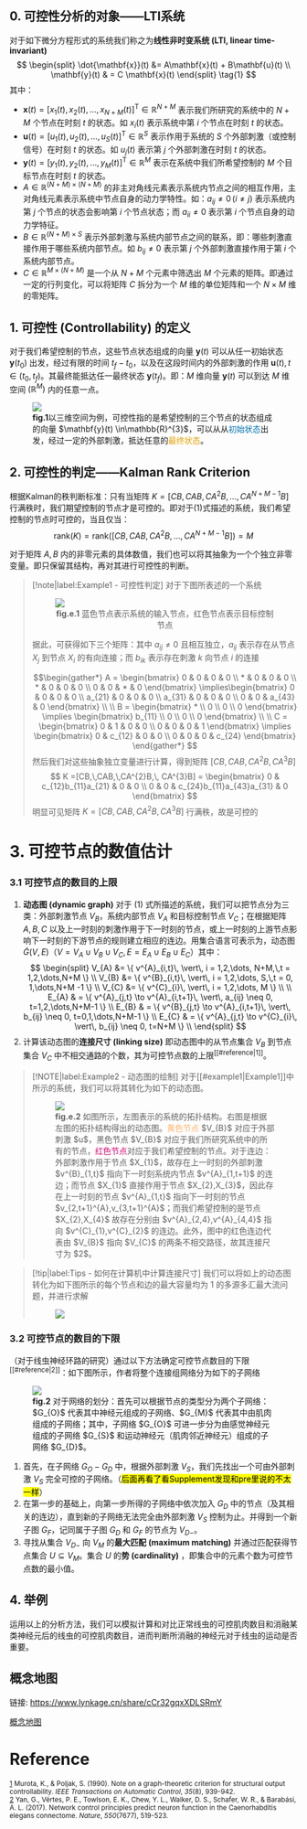 ## 0. 可控性分析的对象——LTI系统
对于如下微分方程形式的系统我们称之为**线性非时变系统 (LTI, linear time-invariant)**
$$
\begin{split}
\dot{\mathbf{x}}(t) &= A\mathbf{x}(t) + B\mathbf{u}(t) \\
\mathbf{y}(t) & = C \mathbf{x}(t)
\end{split} \tag{1} 
$$
其中：
- $\mathbf{x}(t) = [x_{1}(t),x_{2}(t),\dots,x_{N+M}(t)]^{\text{T}} \in\mathbb{R}^{N+M}$ 表示我们所研究的系统中的 $N+M$ 个节点在时刻 $t$ 的状态。如 $x_{i}(t)$ 表示系统中第 $i$ 个节点在时刻 $t$ 的状态。
- $\mathbf{u}(t) = [u_{1}(t),u_{2}(t),\dots,u_{S}(t)]^{\text{T}}\in\mathbb{R}^{S}$ 表示作用于系统的 $S$ 个外部刺激（或控制信号）在时刻 $t$ 的状态。如 $u_{j}(t)$ 表示第 $j$ 个外部刺激在时刻 $t$ 的状态。
- $\mathbf{y}(t) = [y_{1}(t),y_{2}(t),\dots,y_{M}(t)]^{\text{T}}\in\mathbb{R}^{M}$ 表示在系统中我们所希望控制的 $M$ 个目标节点在时刻 $t$ 的状态。
- $A\in \mathbb{R}^{(N+M)\times(N+M)}$ 的非主对角线元素表示系统内节点之间的相互作用，主对角线元素表示系统中节点自身的动力学特性。如：$a_{ij}\neq 0 \,(i\neq j)$ 表示系统内第 $j$ 个节点的状态会影响第 $i$ 个节点状态；而 $a_{ii} \neq 0$ 表示第 $i$ 个节点自身的动力学特征。
- $B\in \mathbb{R}^{(N+M)\times S}$ 表示外部刺激与系统内部节点之间的联系，即：哪些刺激直接作用于哪些系统内部节点。如 $b_{ij} \neq 0$ 表示第 $j$ 个外部刺激直接作用于第 $i$ 个系统内部节点。
- $C\in \mathbb{R}^{M\times(N+M)}$ 是一个从 $N+M$ 个元素中筛选出 $M$ 个元素的矩阵。即通过一定的行列变化，可以将矩阵 $C$ 拆分为一个 $M$ 维的单位矩阵和一个 $N\times M$ 维的零矩阵。

## 1. 可控性 (Controllability) 的定义
对于我们希望控制的节点，这些节点状态组成的向量 $\mathbf{y}(t)$ 可以从任一初始状态 $\mathbf{y}(t_{0})$ 出发，经过有限的时间 $t_{f} - t_{0}$，以及在这段时间内的外部刺激的作用 $\mathbf{u}(t),\,t\in(t_{0},t_{f})$。其最终能抵达任一最终状态 $\mathbf{y}(t_{f})$。即：$M$ 维向量 $\mathbf{y}(t)$ 可以到达 $M$ 维空间 $(\mathbb{R}^{M})$ 内的任意一点。


<figure>
<img src="https://new-pic-zpp.oss-cn-guangzhou.aliyuncs.com/pic/202312191434226.svg"/>
<figcaption><strong>fig.1</strong>以三维空间为例，可控性指的是希望控制的三个节点的状态组成的向量 $\mathbf{y}(t) \in\mathbb{R}^{3}$，可以从从<font color=#0072B2>初始状态</font>出发，经过一定的外部刺激，抵达任意的<font color=#E69F00>最终状态</font>。</figcaption>
</figure>


## 2. 可控性的判定——Kalman Rank Criterion
根据Kalman的秩判断标准：只有当矩阵 $K = [CB,CAB, CA^{2}B, \dots, CA^{N+M-1}B]$ 行满秩时，我们期望控制的节点才是可控的。即对于$(1)$式描述的系统，我们希望控制的节点时可控的，当且仅当：
$$
\mathrm{rank}(K) = \mathrm{rank}([CB,CAB, CA^{2}B, \dots, CA^{N+M-1}B]) = M \tag{2} 
$$

对于矩阵 $A,B$ 内的非零元素的具体数值，我们也可以将其抽象为一个个独立非零变量。即只保留其结构，再对其进行可控性的判断。

<div id="example1"></div>

> [!note|label:Example1 - 可控性判定] 
> 对于下图所表述的一个系统
> 
> <figure><img src="https://new-pic-zpp.oss-cn-guangzhou.aliyuncs.com/pic/202312191515061.svg"/><figcaption style="text-align:center"><strong>fig.e.1</strong> 蓝色节点表示系统的输入节点，红色节点表示目标控制节点</figcaption></figure>
>
> 据此，可获得如下三个矩阵：其中 $a_{ij} \neq 0$ 且相互独立，$a_{ij}$ 表示存在从节点 $X_{j}$ 到节点 $X_{i}$ 的有向连接；而 $b_{ik}$ 表示存在刺激 $k$ 向节点 $i$ 的连接
> 
> $$\begin{gather*}  A =  \begin{bmatrix} 0  & 0 & 0  & 0  \\ * & 0 & 0 & 0 \\ * & 0 & 0 & 0 \\ 0 & 0 & * & 0 \end{bmatrix} \implies\begin{bmatrix} 0  & 0 & 0  & 0  \\ a_{21} & 0 & 0 & 0 \\ a_{31} & 0 & 0 & 0 \\ 0 & 0 & a_{43} & 0 \end{bmatrix}  \\ \\  B =  \begin{bmatrix} * \\ 0 \\ 0 \\ 0 \end{bmatrix} \implies \begin{bmatrix} b_{11}  \\ 0 \\ 0 \\ 0 \end{bmatrix} \\ \\ C =  \begin{bmatrix} 0 & 1  & 0 & 0 \\ 0 & 0 & 0 & 1 \end{bmatrix} \implies  \begin{bmatrix} 0 & c_{12}  & 0 & 0  \\ 0  & 0 & 0 & c_{24} \end{bmatrix} \end{gather*} $$
> 然后我们对这些抽象独立变量进行计算，得到矩阵 $[CB,CAB,CA^{2}B,CA^{3}B]$
> $$ K =[CB,\,CAB,\,CA^{2}B,\, CA^{3}B] =  \begin{bmatrix} 0  & c_{12}b_{11}a_{21}  & 0 & 0 \\ 0  & 0  & c_{24}b_{11}a_{43}a_{31} & 0 \end{bmatrix} $$
> 明显可见矩阵 $K = [CB,CAB,CA^{2}B,CA^{3}B]$ 行满秩，故是可控的



# 3. 可控节点的数值估计
### 3.1 可控节点的数目的上限
1. **动态图 (dynamic graph)** 对于 $(1)$ 式所描述的系统，我们可以把节点分为三类：外部刺激节点 $V_{B}$，系统内部节点 $V_{A}$ 和目标控制节点 $V_{C}$；在根据矩阵 $A,B,C$ 以及上一时刻的刺激作用于下一时刻的节点，或上一时刻的上游节点影响下一时刻的下游节点的规则建立相应的连边。用集合语言可表示为，动态图 $\tilde{G}(V,E)$（$V=V_{A}\cup V_{B} \cup V_{C},\, E = E_{A}\cup E_{B}\cup E_{C}$）其中：
	$$
	\begin{split}
	V_{A} &= \{ v^{A}_{i,t}\, \vert\, i = 1,2,\dots, N+M,\,t = 1,2,\dots,N+M \} \\
	V_{B} &= \{ v^{B}_{i,t}\, \vert\, i = 1,2,\dots, S,\,t = 0, 1,\dots,N+M -1 \} \\
	V_{C} &= \{ v^{C}_{i}\, \vert\, i = 1,2,\dots, M \}  \\ \\
	E_{A} & = \{ v^{A}_{j,t} \to v^{A}_{i,t+1}\, \vert\, a_{ij} \neq 0, t=1,2,\dots,N+M-1 \} \\
	E_{B} & = \{ v^{B}_{j,t} \to v^{A}_{i,t+1}\, \vert\, b_{ij} \neq 0, t=0,1,\dots,N+M-1 \} \\
	E_{C} & = \{ v^{A}_{j,t} \to v^{C}_{i}\, \vert\, b_{ij} \neq 0, t=N+M \} \\
	\end{split}
	$$
2. 计算该动态图的**连接尺寸 (linking size)** 即动态图中的从节点集合 $V_{B}$ 到节点集合 $V_{C}$ 中不相交通路的个数，其为可控节点数的上限<sup>[[#reference|1]]</sup>。


> [!NOTE|label:Example2 - 动态图的绘制] 
> 对于[[#example1|Example1]]中所示的系统，我们可以将其转化为如下的动态图。
> 
> <figure><img src="https://new-pic-zpp.oss-cn-guangzhou.aliyuncs.com/pic/202312191552118.svg"/><figcaption><strong>fig.e.2</strong> 如图所示，左图表示的系统的拓扑结构。右图是根据左图的拓扑结构得出的动态图。<font color=#FFB570>黄色节点</font> $V_{B}$ 对应于外部刺激 $u$，黑色节点 $V_{B}$ 对应于我们所研究系统中的所有的节点，<font color=#D80273>红色节点</font>对应于我们希望控制的节点。对于连边：外部刺激作用于节点 $X_{1}$，故存在上一时刻的外部刺激 $v^{B}_{1,t}$ 指向下一时刻系统内节点 $v^{A}_{1,t+1}$ 的连边；而节点 $X_{1}$ 直接作用于节点 $X_{2},X_{3}$，因此存在上一时刻的节点 $v^{A}_{1,t}$ 指向下一时刻的节点 $v_{2,t+1}^{A},v_{3,t+1}^{A}$；而我们希望控制的是节点 $X_{2},X_{4}$ 故存在分别由 $v^{A}_{2,4},v^{A}_{4,4}$ 指向 $v^{C}_{1},v^{C}_{2}$ 的连边。此外，图中的红色连边代表由 $V_{B}$ 指向 $V_{C}$ 的两条不相交路径，故其连接尺寸为 $2$。<strong></strong></figcaption></figure>


> [!tip|label:Tips - 如何在计算机中计算连接尺寸] 
> 我们可以将如上的动态图转化为如下图所示的每个节点和边的最大容量均为 $1$ 的多源多汇最大流问题，并进行求解
> 
> <figure><img src="https://new-pic-zpp.oss-cn-guangzhou.aliyuncs.com/pic/202312191612256.svg"/></figure>


### 3.2 可控节点的数目的下限
（对于线虫神经环路的研究）通过以下方法确定可控节点数目的下限<sup>[[#reference|2]]</sup>：如下图所示，作者将整个连接组网络分为如下的子网络

<figure>
<img src="https://new-pic-zpp.oss-cn-guangzhou.aliyuncs.com/pic/202312191650615.svg"/>
<figcaption><strong>fig.2</strong> 对于网络的划分：首先可以根据节点的类型分为两个子网络：$G_{O}$ 代表其中神经元组成的子网络、$G_{M}$ 代表其中由肌肉组成的子网络；其中，子网络 $G_{O}$ 可进一步分为由感觉神经元组成的子网络 $G_{S}$ 和运动神经元（肌肉邻近神经元）组成的子网络 $G_{D}$。</figcaption>
</figure>

 1. 首先，在子网络 $G_{O} - G_{D}$ 中，根据外部刺激 $V_{S}$，我们先找出一个可由外部刺激 $V_{S}$ 完全可控的子网络。（<mark>后面再看了看Supplement发现和pre里说的不太一样</mark>）
 2. 在第一步的基础上，向第一步所得的子网络中依次加入 $G_{D}$ 中的节点（及其相关的连边），直到新的子网络无法完全由外部刺激 $V_{S}$ 控制为止。并得到一个新子图 $G_{F}$，记同属于子图 $G_{D}$ 和 $G_{F}$ 的节点为 $V_{D-}$。
 3. 寻找从集合 $V_{D-}$ 向 $V_{M}$ 的**最大匹配 (maximum matching)** 并通过匹配获得节点集合 $U\subseteq V_{M}$。集合 $U$ 的**势 (cardinality)** ，即集合中的元素个数为可控节点数的最小值。


## 4. 举例
运用以上的分析方法，我们可以模拟计算和对比正常线虫的可控肌肉数目和消融某类神经元后的线虫的可控肌肉数目，进而判断所消融的神经元对于线虫的运动是否重要。

## 概念地图
链接: https://www.lynkage.cn/share/cCr32gqxXDLSRmY

[概念地图](https://www.lynkage.cn/share/cCr32gqxXDLSRmY ':include :type=iframe width=100% height=600px')


# Reference
<small>[1](https://ieeexplore.ieee.org/abstract/document/58507/) Murota, K., & Poljak, S. (1990). Note on a graph-theoretic criterion for structural output controllability. _IEEE Transactions on Automatic Control_, _35_(8), 939-942.</small> <br/>
<small>[2](https://doi.org/10.1038/nature24056) Yan, G., Vértes, P. E., Towlson, E. K., Chew, Y. L., Walker, D. S., Schafer, W. R., & Barabási, A. L. (2017). Network control principles predict neuron function in the Caenorhabditis elegans connectome. _Nature_, _550_(7677), 519-523.</small>  










